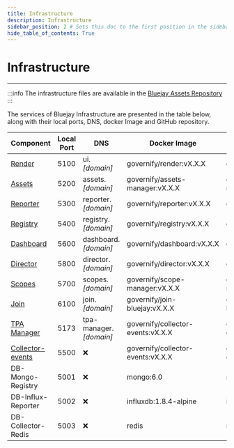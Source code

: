 ```yaml
---
title: Infrastructure
description: Infrastructure
sidebar_position: 2 # Sets this doc to the first position in the sidebar
hide_table_of_contents: True
---
```


# Infrastructure

---

:::info
The infrastructure files are available in the [Bluejay Assets Repository](https://github.com/governify/assets-bluejay)
:::

The services of Bluejay Infrastructure are presented in the table below, along with their local ports, DNS, docker Image and GitHub repository.

|            Component                                 |Local Port|       DNS           |        Docker Image               | Production Version |
|------------------------------------------------------|----------|---------------------|-----------------------------------|--------------------|
| [Render](https://github.com/governify/render)        | 5100     | ui.*[domain]*       |governify/render:vX.X.X            |         governify/render:v2.3.0           |
| [Assets](https://github.com/governify/assets-manager)| 5200     | assets.*[domain]*   |governify/assets-manager:vX.X.X    |          governify/assets-manager:v1.5.0          |
| [Reporter](https://github.com/governify/reporter)    | 5300     | reporter.*[domain]* |governify/reporter:vX.X.X          |           governify/reporter:v2.9.1         |
| [Registry](https://github.com/governify/registry)    | 5400     | registry.*[domain]* |governify/registry:vX.X.X          |         governify/registry:v3.8.0           |
| [Dashboard](https://github.com/governify/dashboard)  | 5600     | dashboard.*[domain]*|governify/dashboard:vX.X.X         |          governify/dashboard:latest          |
| [Director](https://github.com/governify/director)    | 5800     | director.*[domain]* |governify/director:vX.X.X          |         governify/director:v1.5.0           |
| [Scopes](https://github.com/governify/scope-manager) | 5700     | scopes.*[domain]*   |governify/scope-manager:vX.X.X     |         governify/scope-manager:v1.8.0           |
| [Join](https://github.com/governify/join-bluejay)    | 6100     | join.*[domain]*     |governify/join-bluejay:vX.X.X      |        governify/join-bluejay:develop            |
| [TPA Manager](https://github.com/governify/TPA-Manager)| 5173   | tpa-manager.*[domain]* |governify/collector-events:vX.X.X |         governify/tpa-designer:1.0.0           |
| [Collector-events](https://github.com/governify/collector-events)| 5500 | ❌ |governify/collector-events:vX.X.X  |         governify/collector-events:v1.20.0           |
| DB-Mongo-Registry                                    | 5001     | ❌                  |mongo:6.0                              |        mongo:6.0            |
| DB-Influx-Reporter                                   | 5002     | ❌                  |influxdb:1.8.4-alpine              |         influxdb:1.8.4-alpine           |
| DB-Collector-Redis                                   | 5003     | ❌                  |redis                              |          redis          |

